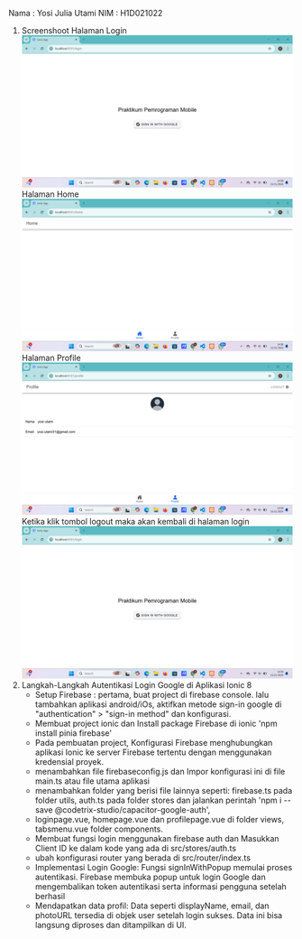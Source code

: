 Nama : Yosi Julia Utami
NIM : H1D021022

1. Screenshoot
   Halaman Login
   ![Screenshot Login](https://github.com/yosijulia31/YOSIJULIAUTAMI_H1D021022_IonicVueFirebase/blob/master/screenshoot/Screenshot%20(208).png)
   Halaman Home
    ![Screenshot Login](https://github.com/yosijulia31/YOSIJULIAUTAMI_H1D021022_IonicVueFirebase/blob/master/screenshoot/Screenshot%20(209).png)
   Halaman Profile
   ![Screenshot Login](https://github.com/yosijulia31/YOSIJULIAUTAMI_H1D021022_IonicVueFirebase/blob/master/screenshoot/Screenshot%20(210).png)
   Ketika klik tombol logout maka akan kembali di halaman login
    ![Screenshot Login](https://github.com/yosijulia31/YOSIJULIAUTAMI_H1D021022_IonicVueFirebase/blob/master/screenshoot/Screenshot%20(211).png)
3. Langkah-Langkah Autentikasi Login Google di Aplikasi Ionic 8
   - Setup Firebase : pertama, buat project di firebase console. lalu tambahkan aplikasi android/iOs, aktifkan metode sign-in google di "authentication" > "sign-in method" dan konfigurasi.
   - Membuat project ionic dan Install package Firebase di ionic 'npm install pinia firebase'
   - Pada pembuatan project, Konfigurasi Firebase menghubungkan aplikasi Ionic ke server Firebase tertentu dengan menggunakan kredensial proyek.
   - menambahkan file firebaseconfig.js dan Impor konfigurasi ini di file main.ts atau file utama aplikasi
   - menambahkan folder yang berisi file lainnya seperti: firebase.ts pada folder utils, auth.ts pada folder stores dan jalankan perintah 'npm i --save @codetrix-studio/capacitor-google-auth',
   - loginpage.vue, homepage.vue dan profilepage.vue di folder views, tabsmenu.vue folder components.
   - Membuat fungsi login menggunakan firebase auth dan Masukkan Client ID ke dalam kode yang ada di src/stores/auth.ts
   - ubah konfigurasi router yang berada di src/router/index.ts
   - Implementasi Login Google: Fungsi signInWithPopup memulai proses autentikasi. Firebase membuka popup untuk login Google dan mengembalikan token autentikasi serta informasi pengguna setelah berhasil
   - Mendapatkan data profil: Data seperti displayName, email, dan photoURL tersedia di objek user setelah login sukses. Data ini bisa langsung diproses dan ditampilkan di UI.
     
   
